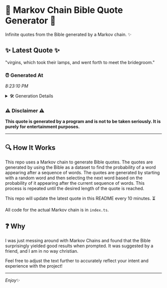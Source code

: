 # 📖 Markov Chain Bible Quote Generator 📖

Infinite quotes from the Bible generated by a Markov chain. ✨

## ✨ Latest Quote ✨
"virgins, which took their lamps, and went forth to meet the bridegroom."

### ⏰ Generated At
*8:23:10 PM*

<details>
    <summary>🛠️ Generation Details</summary>
    <p>
        <strong>🌱 Seed:</strong> virgins,<br>
        <strong>🔄 Iterations:</strong> 11<br>
        <strong>📜 Context History:</strong><br>[ virgins, ]: which<br>[ virgins,, which ]: took<br>[ virgins,, which, took ]: their<br>[ virgins,, which, took, their ]: lamps,<br>[ virgins,, which, took, their, lamps, ]: and<br>[ virgins,, which, took, their, lamps,, and ]: went<br>[ which, took, their, lamps,, and, went ]: forth<br>[ took, their, lamps,, and, went, forth ]: to<br>[ their, lamps,, and, went, forth, to ]: meet<br>[ lamps,, and, went, forth, to, meet ]: the<br>[ and, went, forth, to, meet, the ]: bridegroom.<br>
    </p>
</details>

### ⚠️ Disclaimer ⚠️
**This quote is generated by a program and is not to be taken seriously. It is purely for entertainment purposes.**

---

## 🔍 How It Works

This repo uses a Markov chain to generate Bible quotes. The quotes are generated by using the Bible as a dataset to find the probability of a word appearing after a sequence of words. The quotes are generated by starting with a random word and then selecting the next word based on the probability of it appearing after the current sequence of words. This process is repeated until the desired length of the quote is reached.

This repo will update the latest quote in this README every 10 minutes. ⏳

All code for the actual Markov chain is in `index.ts`.

## ❓ Why

I was just messing around with Markov Chains and found that the Bible surprisingly yielded good results when prompted. 
It was suggested by a friend, and I am in no way christian.

Feel free to adjust the text further to accurately reflect your intent and experience with the project!

---

*Enjoy*✨
